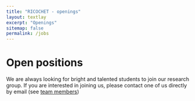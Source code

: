 ```yaml
---
title: "RICOCHET - openings"
layout: textlay
excerpt: "Openings"
sitemap: false
permalink: /jobs
---
```


# Open positions

We are always looking for bright and talented students to join our research group.
If you are interested in joining us, please contact one of us directly by email (see [team members](team/))
